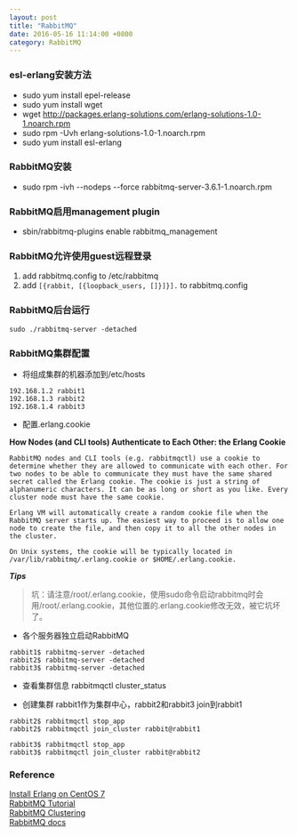 ```yaml
---
layout: post
title: "RabbitMQ"
date: 2016-05-16 11:14:00 +0800
category: RabbitMQ
---
```

### esl-erlang安装方法
* sudo yum install epel-release
* sudo yum install wget
* wget http://packages.erlang-solutions.com/erlang-solutions-1.0-1.noarch.rpm
* sudo rpm -Uvh erlang-solutions-1.0-1.noarch.rpm
* sudo yum install esl-erlang

### RabbitMQ安装
* sudo rpm -ivh --nodeps --force rabbitmq-server-3.6.1-1.noarch.rpm

### RabbitMQ启用management plugin
* sbin/rabbitmq-plugins enable rabbitmq_management

### RabbitMQ允许使用guest远程登录
1. add rabbitmq.config to /etc/rabbitmq
2. add `[{rabbit, [{loopback_users, []}]}].` to rabbitmq.config

### RabbitMQ后台运行
`sudo ./rabbitmq-server -detached`

### RabbitMQ集群配置
* 将组成集群的机器添加到/etc/hosts

```
192.168.1.2 rabbit1
192.168.1.3 rabbit2
192.168.1.4 rabbit3
```
* 配置.erlang.cookie

**How Nodes (and CLI tools) Authenticate to Each Other: the Erlang Cookie**

```
RabbitMQ nodes and CLI tools (e.g. rabbitmqctl) use a cookie to determine whether they are allowed to communicate with each other. For two nodes to be able to communicate they must have the same shared secret called the Erlang cookie. The cookie is just a string of alphanumeric characters. It can be as long or short as you like. Every cluster node must have the same cookie.

Erlang VM will automatically create a random cookie file when the RabbitMQ server starts up. The easiest way to proceed is to allow one node to create the file, and then copy it to all the other nodes in the cluster.

On Unix systems, the cookie will be typically located in /var/lib/rabbitmq/.erlang.cookie or $HOME/.erlang.cookie.
```
***Tips***

> 坑：请注意/root/.erlang.cookie，使用sudo命令启动rabbitmq时会用/root/.erlang.cookie，其他位置的.erlang.cookie修改无效，被它坑坏了。

* 各个服务器独立启动RabbitMQ

```
rabbit1$ rabbitmq-server -detached
rabbit2$ rabbitmq-server -detached
rabbit3$ rabbitmq-server -detached
```

* 查看集群信息
rabbitmqctl cluster_status

* 创建集群
rabbit1作为集群中心，rabbit2和rabbit3 join到rabbit1

```
rabbit2$ rabbitmqctl stop_app
rabbit2$ rabbitmqctl join_cluster rabbit@rabbit1

rabbit3$ rabbitmqctl stop_app
rabbit3$ rabbitmqctl join_cluster rabbit@rabbit2
```

### Reference
[Install Erlang on CentOS 7](http://www.jeramysingleton.com/install-erlang-and-elixir-on-centos-7-minimal/)<br>
[RabbitMQ Tutorial](https://www.rabbitmq.com/getstarted.html)<br>
[RabbitMQ Clustering](https://www.rabbitmq.com/clustering.html)<br>
[RabbitMQ docs](https://www.rabbitmq.com/documentation.html)
